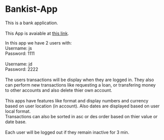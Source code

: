 # Bankist-App

This is a bank application.
<br />
<br />
This App is avaiable at [this link](https://bucolic-taffy-b95a6f.netlify.app/).

In this app we have 2 users with:
<br />
Username: js <br /> Password: 1111
<br />
<br />
Username: jd <br /> Password: 2222
<br />
<br />
The users transactions will be display when they are logged in. They also can perform new transactions like requesting a loan, or transfering money to other accounts and also delete thier own account.
<br />
<br />
This apps have features like format and display numbers and currency based on user location (in account). Also dates are displayed based on user local format.<br />
Transactions can also be sorted in asc or des order based on thier value or date base.
<br />
<br />
Each user will be logged out if they remain inactive for 3 min.
